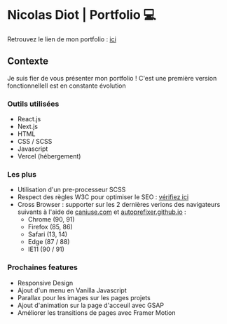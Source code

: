 # Nicolas Diot | Portfolio 💻

Retrouvez le lien de mon portfolio : [ici](https://nicolasdiot.com/)

## Contexte

Je suis fier de vous présenter mon portfolio ! C'est une première version fonctionnelleIl est en constante évolution

### Outils utilisées

* React.js
* Next.js
* HTML
* CSS / SCSS
* Javascript
* Vercel (hébergement)

### Les plus

* Utilisation d'un pre-processeur SCSS
* Respect des règles W3C pour optimiser le SEO : [vérifiez ici](https://validator.w3.org/nu/?doc=https%3A%2F%2Fnicolasdiot.vercel.app%2F)
* Cross Browser : supporter sur les 2 dernières verions des navigateurs suivants à l'aide de [caniuse.com](https://caniuse.com/?compare=ie+10,ie+11,edge+87,edge+88,firefox+85,firefox+86,chrome+90,chrome+91,safari+13.1,safari+14,ios_saf+13.4-13.7,ios_saf+14.0-14.3,and_chr+88,and_ff+83&compareCats=CSS,HTML5,JS) et [autoprefixer.github.io](https://autoprefixer.github.io/) :
    - Chrome (90, 91) 
    - Firefox (85, 86) 
    - Safari (13, 14) 
    - Edge (87 / 88)
    - IE11 (90 / 91)

### Prochaines features

* Responsive Design
* Ajout d'un menu en Vanilla Javascript
* Parallax pour les images sur les pages projets
* Ajout d'animation sur la page d'acceuil avec GSAP
* Améliorer les transitions de pages avec Framer Motion
